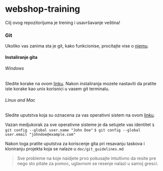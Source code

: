 # webshop-training

Cilj ovog repozitorijuma je trening i usavršavanje veština!

### Git

Ukoliko vas zanima sta je git, kako funkcionise, procitajte vise o [njemu](https://git-scm.com/book/sr/v2/Po%C4%8Detak-Osnove-Gita?fbclid=IwAR1MCILDfB9aAiQOKnqNo2F2hlN0_iN5oaUUnWFKe3wjO7L3_GO7NaRJ-RY).

#### Instaliranje gita

###### Windows

Sledite korake na ovom [linku](https://www.computerhope.com/issues/ch001927.htm).
Nakon instaliranja mozete nastaviti da pratite iste korake kao unix korisnici u vasem git terminalu.

###### Linux and Mac

Sledite uputstva koja su oznacena za vas operativni sistem na ovom [linku](https://git-scm.com/book/en/v2/Getting-Started-Installing-Git).

Vazan medjukorak za sve operativne sisteme je da setujete vas identitet
`$ git config --global user.name "John Doe"`
`$ git config --global user.email "johndoe@example.com"`

Nakon toga pratite uputstva za koriscenje gita pri resavanju taskova i kloniranju projekta koja se nalaze u `doc/git_guidelines.md`

> Sve probleme na koje naidjete prvo pokusajte intuitivno da resite pre nego sto pitate za pomoc, uglavnom se resenje nalazi u samoj gresci.
